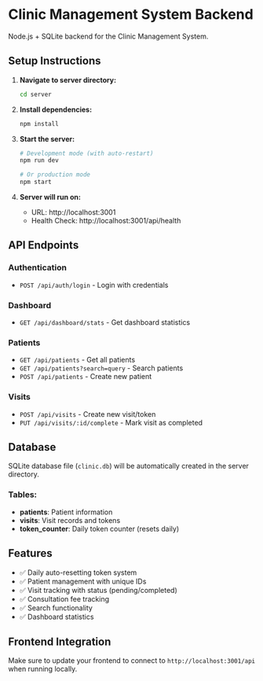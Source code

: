 # Clinic Management System Backend

Node.js + SQLite backend for the Clinic Management System.

## Setup Instructions

1. **Navigate to server directory:**
   ```bash
   cd server
   ```

2. **Install dependencies:**
   ```bash
   npm install
   ```

3. **Start the server:**
   ```bash
   # Development mode (with auto-restart)
   npm run dev
   
   # Or production mode
   npm start
   ```

4. **Server will run on:**
   - URL: http://localhost:3001
   - Health Check: http://localhost:3001/api/health

## API Endpoints

### Authentication
- `POST /api/auth/login` - Login with credentials

### Dashboard
- `GET /api/dashboard/stats` - Get dashboard statistics

### Patients
- `GET /api/patients` - Get all patients
- `GET /api/patients?search=query` - Search patients
- `POST /api/patients` - Create new patient

### Visits
- `POST /api/visits` - Create new visit/token
- `PUT /api/visits/:id/complete` - Mark visit as completed

## Database

SQLite database file (`clinic.db`) will be automatically created in the server directory.

### Tables:
- **patients**: Patient information
- **visits**: Visit records and tokens
- **token_counter**: Daily token counter (resets daily)

## Features

- ✅ Daily auto-resetting token system
- ✅ Patient management with unique IDs
- ✅ Visit tracking with status (pending/completed)
- ✅ Consultation fee tracking
- ✅ Search functionality
- ✅ Dashboard statistics

## Frontend Integration

Make sure to update your frontend to connect to `http://localhost:3001/api` when running locally.